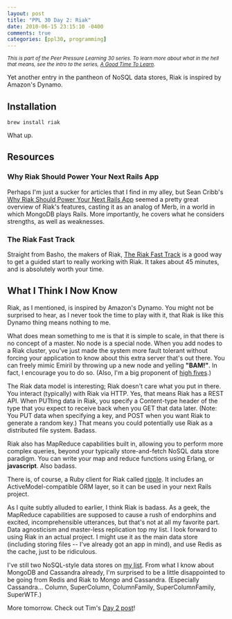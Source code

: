 ```yaml
---
layout: post
title: "PPL 30 Day 2: Riak"
date: 2010-06-15 23:15:10 -0400
comments: true
categories: [ppl30, programming]
---
```

<em><small>This is part of the Peer Pressure Learning 30 series. To learn more about what in the hell that means, see the intro to the series, [A Good Time To Learn](http://mileszs.com/blog/2010/06/13/a-good-time-to-learn.html).</small></em>

Yet another entry in the pantheon of NoSQL data stores, Riak is inspired by Amazon's Dynamo.

## Installation ##

    brew install riak

What up.

## Resources ##

### Why Riak Should Power Your Next Rails App ###

Perhaps I'm just a sucker for articles that I find in my alley, but Sean Cribb's [Why Riak Should Power Your Next Rails App](http://seancribbs.com/tech/2010/02/06/why-riak-should-power-your-next-rails-app/) seemed a pretty great overview of Riak's features, casting it as an analog of Merb, in a world in which MongoDB plays Rails. More importantly, he covers what he considers strengths, as well as weaknesses.

### The Riak Fast Track ###

Straight from Basho, the makers of Riak, [The Riak Fast Track](https://wiki.basho.com/display/RIAK/The+Riak+Fast+Track) is a good way to get a guided start to really working with Riak. It takes about 45 minutes, and is absolutely worth your time.

## What I Think I Now Know ##

Riak, as I mentioned, is inspired by Amazon's Dynamo. You might not be surprised to hear, as I never took the time to play with it, that Riak is like this Dynamo thing means nothing to me.

What does mean something to me is that it is simple to scale, in that there is no concept of a master. No node is a special node. When you add nodes to a Riak cluster, you've just made the system more fault tolerant without forcing your application to know about this extra server that's out there. You can freely mimic Emiril by throwing up a new node and yelling **"BAM!"**. In fact, I encourage you to do so. (Also, I'm a big proponent of [high fives](http://www.chriscarlisle.net/VH5/).)

The Riak data model is interesting; Riak doesn't care what you put in there. You interact (typically) with Riak via HTTP. Yes, that means Riak has a REST API. When PUTting data in Riak, you specify a Content-type header of the type that you expect to receive back when you GET that data later. (Note: You PUT data when specifying a key, and POST when you want Riak to generate a random key.) That means you could potentially use Riak as a distributed file system. Badass.

Riak also has MapReduce capabilities built in, allowing you to perform more complex queries, beyond your typically store-and-fetch NoSQL data store paradigm. You can write your map and reduce functions using Erlang, or **javascript**. Also badass.

There is, of course, a Ruby client for Riak called [ripple](http://github.com/seancribbs/ripple). It includes an ActiveModel-compatible ORM layer, so it can be used in your next Rails project.

As I quite subtly alluded to earlier, I think Riak is badass. As a geek, the MapReduce capabilities are supposed to cause a rush of endorphins and excited, incomprehensible utterances, but that's not at all my favorite part. Data agnosticism and master-less replication top my list. I look forward to using Riak in an actual project. I might use it as the main data store (including storing files -- I've already got an app in mind), and use Redis as the cache, just to be ridiculous.

I've still two NoSQL-style data stores on [my list](http://mileszs.com/blog/2010/06/13/a-good-time-to-learn.html). From what I know about MongoDB and Cassandra already, I'm surprised to be a little disappointed to be going from Redis and Riak to Mongo and Cassandra. (Especially Cassandra... Column, SuperColumn, ColumnFamily, SuperColumnFamily, SuperWTF.)

More tomorrow. Check out Tim's [Day 2 post](http://timharvey.net/2010/06/15/ppl-day-2-functions/)!
